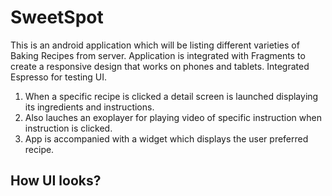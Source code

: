 # SweetSpot
This is an android application which will be listing different varieties of Baking Recipes from server.
Application is integrated with Fragments to create a responsive design that works on phones and tablets. Integrated Espresso for 
testing UI.
1. When a specific recipe is clicked a detail screen is launched displaying its ingredients and instructions.
2. Also lauches an exoplayer for playing video of specific instruction when instruction is clicked.
3. App is accompanied with a widget which displays the user preferred recipe.

## How UI looks?


